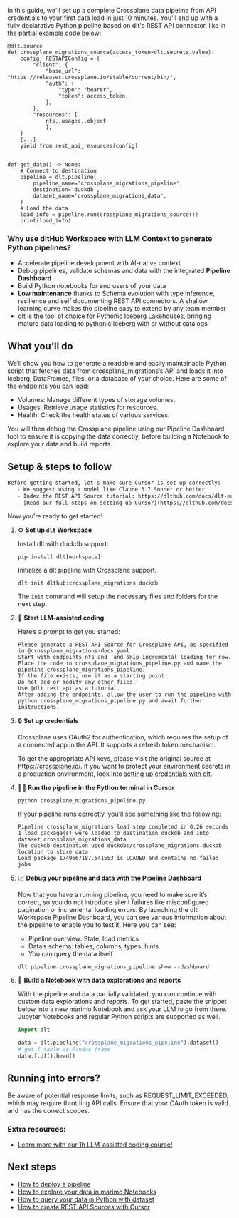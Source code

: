 In this guide, we'll set up a complete Crossplane data pipeline from API credentials to your first data load in just 10 minutes. You'll end up with a fully declarative Python pipeline based on dlt's REST API connector, like in the partial example code below:

```python-outcome
@dlt.source
def crossplane_migrations_source(access_token=dlt.secrets.value):
    config: RESTAPIConfig = {
        "client": {
            "base_url": "https://releases.crossplane.io/stable/current/bin/",
            "auth": {
                "type": "bearer",
                "token": access_token,
            },
        },
        "resources": [
            nfs,,usages,,object
            ],
    }
    [...]
    yield from rest_api_resources(config)


def get_data() -> None:
    # Connect to destination
    pipeline = dlt.pipeline(
        pipeline_name='crossplane_migrations_pipeline',
        destination='duckdb',
        dataset_name='crossplane_migrations_data', 
    )
    # Load the data
    load_info = pipeline.run(crossplane_migrations_source())
    print(load_info) 
```

### Why use dltHub Workspace with LLM Context to generate Python pipelines?

- Accelerate pipeline development with AI-native context
- Debug pipelines, validate schemas and data with the integrated **Pipeline Dashboard**
- Build Python notebooks for end users of your data
- **Low maintenance** thanks to Schema evolution with type inference, resilience and self documenting REST API connectors. A shallow learning curve makes the pipeline easy to extend by any team member
- dlt is the tool of choice for Pythonic Iceberg Lakehouses, bringing mature data loading to pythonic Iceberg with or without catalogs

## What you’ll do

We’ll show you how to generate a readable and easily maintainable Python script that fetches data from crossplane_migrations’s API and loads it into Iceberg, DataFrames, files, or a database of your choice. Here are some of the endpoints you can load:

- Volumes: Manage different types of storage volumes.
- Usages: Retrieve usage statistics for resources.
- Health: Check the health status of various services.

You will then debug the Crossplane pipeline using our Pipeline Dashboard tool to ensure it is copying the data correctly, before building a Notebook to explore your data and build reports.

## Setup & steps to follow

```default
Before getting started, let's make sure Cursor is set up correctly:
   - We suggest using a model like Claude 3.7 Sonnet or better
   - Index the REST API Source tutorial: https://dlthub.com/docs/dlt-ecosystem/verified-sources/rest_api/ and add it to context as **@dlt rest api**
   - [Read our full steps on setting up Cursor](https://dlthub.com/docs/dlt-ecosystem/llm-tooling/cursor-restapi#23-configuring-cursor-with-documentation)
```

Now you're ready to get started!

1. ⚙️ **Set up `dlt` Workspace**
    
    Install dlt with duckdb support:
    ```shell
    pip install dlt[workspace]
    ```

    Initialize a dlt pipeline with Crossplane support.
    ```shell
    dlt init dlthub:crossplane_migrations duckdb
    ```

    The `init` command will setup the necessary files and folders for the next step.
    
2. 🤠 **Start LLM-assisted coding**
    
    Here’s a prompt to get you started:
    
    ```prompt
    Please generate a REST API Source for Crossplane API, as specified in @crossplane_migrations-docs.yaml 
    Start with endpoints nfs and  and skip incremental loading for now. 
    Place the code in crossplane_migrations_pipeline.py and name the pipeline crossplane_migrations_pipeline. 
    If the file exists, use it as a starting point. 
    Do not add or modify any other files. 
    Use @dlt rest api as a tutorial. 
    After adding the endpoints, allow the user to run the pipeline with python crossplane_migrations_pipeline.py and await further instructions.
    ```

    
3. 🔒 **Set up credentials** 
    
    Crossplane uses OAuth2 for authentication, which requires the setup of a connected app in the API. It supports a refresh token mechanism.
    
    To get the appropriate API keys, please visit the original source at https://crossplane.io/.
    If you want to protect your environment secrets in a production environment, look into [setting up credentials with dlt](https://dlthub.com/docs/walkthroughs/add_credentials).
    
4. 🏃‍♀️ **Run the pipeline in the Python terminal in Cursor**
    
    ```shell
    python crossplane_migrations_pipeline.py
    ```
    
    If your pipeline runs correctly, you’ll see something like the following:
    
    ```shell
    Pipeline crossplane_migrations load step completed in 0.26 seconds
    1 load package(s) were loaded to destination duckdb and into dataset crossplane_migrations_data
    The duckdb destination used duckdb:/crossplane_migrations.duckdb location to store data
    Load package 1749667187.541553 is LOADED and contains no failed jobs
    ```
    
5. 📈 **Debug your pipeline and data with the Pipeline Dashboard**

    Now that you have a running pipeline, you need to make sure it’s correct, so you do not introduce silent failures like misconfigured pagination or incremental loading errors. By launching the dlt Workspace Pipeline Dashboard, you can see various information about the pipeline to enable you to test it. Here you can see:
    - Pipeline overview: State, load metrics
    - Data’s schema: tables, columns, types, hints
    - You can query the data itself
    
    ```shell
    dlt pipeline crossplane_migrations_pipeline show --dashboard
    ```
    
6. 🐍 **Build a Notebook with data explorations and reports**

    With the pipeline and data partially validated, you can continue with custom data explorations and reports. To get started, paste the snippet below into a new marimo Notebook and ask your LLM to go from there. Jupyter Notebooks and regular Python scripts are supported as well.

    
    ```python
    import dlt

   data = dlt.pipeline("crossplane_migrations_pipeline").dataset()
   # get f table as Pandas frame
   data.f.df().head()
    ```

## Running into errors?

Be aware of potential response limits, such as REQUEST_LIMIT_EXCEEDED, which may require throttling API calls. Ensure that your OAuth token is valid and has the correct scopes.

### Extra resources:

- [Learn more with our 1h LLM-assisted coding course!](https://www.youtube.com/watch?v=GGid70rnJuM)

## Next steps

- [How to deploy a pipeline](https://dlthub.com/docs/walkthroughs/deploy-a-pipeline)
- [How to explore your data in marimo Notebooks](https://dlthub.com/docs/general-usage/dataset-access/marimo)
- [How to query your data in Python with dataset](https://dlthub.com/docs/general-usage/dataset-access/dataset)
- [How to create REST API Sources with Cursor](https://dlthub.com/docs/dlt-ecosystem/llm-tooling/cursor-restapi)